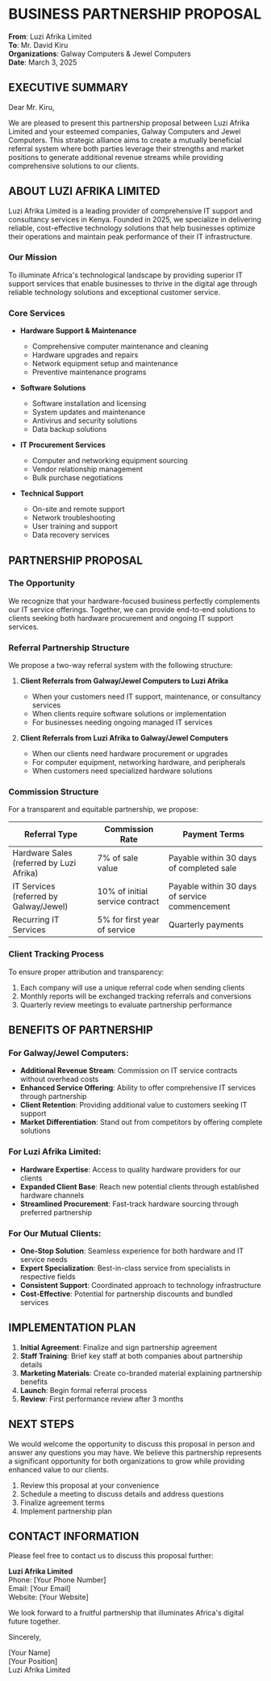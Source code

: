 # BUSINESS PARTNERSHIP PROPOSAL

**From**: Luzi Afrika Limited  
**To**: Mr. David Kiru  
**Organizations**: Galway Computers & Jewel Computers  
**Date**: March 3, 2025

## EXECUTIVE SUMMARY

Dear Mr. Kiru,

We are pleased to present this partnership proposal between Luzi Afrika Limited and your esteemed companies, Galway Computers and Jewel Computers. This strategic alliance aims to create a mutually beneficial referral system where both parties leverage their strengths and market positions to generate additional revenue streams while providing comprehensive solutions to our clients.

## ABOUT LUZI AFRIKA LIMITED

Luzi Afrika Limited is a leading provider of comprehensive IT support and consultancy services in Kenya. Founded in 2025, we specialize in delivering reliable, cost-effective technology solutions that help businesses optimize their operations and maintain peak performance of their IT infrastructure.

### Our Mission

To illuminate Africa's technological landscape by providing superior IT support services that enable businesses to thrive in the digital age through reliable technology solutions and exceptional customer service.

### Core Services

- **Hardware Support & Maintenance**
  - Comprehensive computer maintenance and cleaning
  - Hardware upgrades and repairs
  - Network equipment setup and maintenance
  - Preventive maintenance programs

- **Software Solutions**
  - Software installation and licensing
  - System updates and maintenance
  - Antivirus and security solutions
  - Data backup solutions

- **IT Procurement Services**
  - Computer and networking equipment sourcing
  - Vendor relationship management
  - Bulk purchase negotiations

- **Technical Support**
  - On-site and remote support
  - Network troubleshooting
  - User training and support
  - Data recovery services

## PARTNERSHIP PROPOSAL

### The Opportunity

We recognize that your hardware-focused business perfectly complements our IT service offerings. Together, we can provide end-to-end solutions to clients seeking both hardware procurement and ongoing IT support services.

### Referral Partnership Structure

We propose a two-way referral system with the following structure:

1. **Client Referrals from Galway/Jewel Computers to Luzi Afrika**
   - When your customers need IT support, maintenance, or consultancy services
   - When clients require software solutions or implementation
   - For businesses needing ongoing managed IT services

2. **Client Referrals from Luzi Afrika to Galway/Jewel Computers**
   - When our clients need hardware procurement or upgrades
   - For computer equipment, networking hardware, and peripherals
   - When customers need specialized hardware solutions

### Commission Structure

For a transparent and equitable partnership, we propose:

| Referral Type | Commission Rate | Payment Terms |
|---------------|-----------------|---------------|
| Hardware Sales (referred by Luzi Afrika) | 7% of sale value | Payable within 30 days of completed sale |
| IT Services (referred by Galway/Jewel) | 10% of initial service contract | Payable within 30 days of service commencement |
| Recurring IT Services | 5% for first year of service | Quarterly payments |

### Client Tracking Process

To ensure proper attribution and transparency:

1. Each company will use a unique referral code when sending clients
2. Monthly reports will be exchanged tracking referrals and conversions
3. Quarterly review meetings to evaluate partnership performance

## BENEFITS OF PARTNERSHIP

### For Galway/Jewel Computers:

- **Additional Revenue Stream**: Commission on IT service contracts without overhead costs
- **Enhanced Service Offering**: Ability to offer comprehensive IT services through partnership
- **Client Retention**: Providing additional value to customers seeking IT support
- **Market Differentiation**: Stand out from competitors by offering complete solutions

### For Luzi Afrika Limited:

- **Hardware Expertise**: Access to quality hardware providers for our clients
- **Expanded Client Base**: Reach new potential clients through established hardware channels
- **Streamlined Procurement**: Fast-track hardware sourcing through preferred partnership

### For Our Mutual Clients:

- **One-Stop Solution**: Seamless experience for both hardware and IT service needs
- **Expert Specialization**: Best-in-class service from specialists in respective fields
- **Consistent Support**: Coordinated approach to technology infrastructure
- **Cost-Effective**: Potential for partnership discounts and bundled services

## IMPLEMENTATION PLAN

1. **Initial Agreement**: Finalize and sign partnership agreement
2. **Staff Training**: Brief key staff at both companies about partnership details
3. **Marketing Materials**: Create co-branded material explaining partnership benefits
4. **Launch**: Begin formal referral process
5. **Review**: First performance review after 3 months

## NEXT STEPS

We would welcome the opportunity to discuss this proposal in person and answer any questions you may have. We believe this partnership represents a significant opportunity for both organizations to grow while providing enhanced value to our clients.

1. Review this proposal at your convenience
2. Schedule a meeting to discuss details and address questions
3. Finalize agreement terms
4. Implement partnership plan

## CONTACT INFORMATION

Please feel free to contact us to discuss this proposal further:

**Luzi Afrika Limited**  
Phone: [Your Phone Number]  
Email: [Your Email]  
Website: [Your Website]

We look forward to a fruitful partnership that illuminates Africa's digital future together.

Sincerely,

[Your Name]  
[Your Position]  
Luzi Afrika Limited